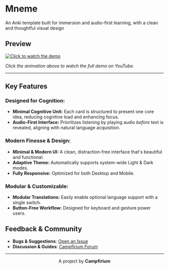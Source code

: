 # Mneme 

An Anki template built for immersion and audio-first learning, with a clean and thoughtful visual design

## Preview

[![Click to watch the demo](https://github-production-user-asset-6210df.s3.amazonaws.com/196198909/457511855-aa901e87-a7cf-4c9c-8531-4f71c66e70af.gif)](https://youtu.be/6YfyFnwHqTo)

*Click the animation above to watch the full demo on YouTube.*

---

## Key Features

###  **Designed for Cognition:**
-   **Minimal Cognitive Unit:** Each card is structured to present one core idea, reducing cognitive load and enhancing focus.
-   **Audio-First Interface:** Prioritizes listening by playing audio *before* text is revealed, aligning with natural language acquisition.
###  **Modern Finesse & Design:**
-   **Minimal & Modern UI:** A clean, distraction-free interface that's beautiful and functional.
-   **Adaptive Theme:** Automatically supports system-wide Light & Dark modes.
-   **Fully Responsive:** Optimized for both Desktop and Mobile.
###  **Modular & Customizable:**
-   **Modular Translations:** Easily enable optional language support with a single switch.
-   **Button-Free Workflow:** Designed for keyboard and gesture power users.

## Feedback & Community

-   **Bugs & Suggestions**: [Open an Issue](https://github.com/campfirium/Mneme/issues)
-   **Discussion & Guides**: [Campfirium Forum](https://campfirium.info/t/mneme-an-anki-template-built-for-immersion-and-audio-first-learning-with-a-clean-and-thoughtful-visual-design/593)

---

<p align="center">
  A project by <strong>Campfirium</strong>
</p>